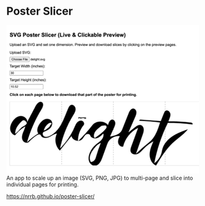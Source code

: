 # Poster Slicer

![screenshot of app with an svg of the word "delight" written in cursive](delight.png)
An app to scale up an image (SVG, PNG, JPG) to multi-page and slice into individual pages for printing.

https://nrrb.github.io/poster-slicer/